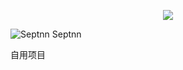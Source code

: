 <p align="center"><img src="https://github.com/sepntt/septnn/blob/master/public/favicon.ico"></p>

![Septnn](https://github.com/sepntt/septnn/blob/master/public/favicon.ico) Septnn

自用项目
